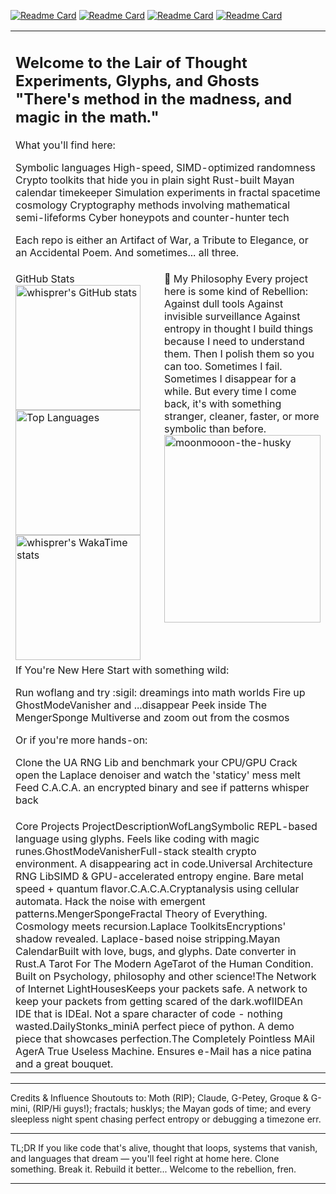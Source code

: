 [![Readme Card](https://github-readme-stats.vercel.app/api/pin/?username=whisprer&theme=tokyonight&bg_color=00000000&layout=compact&hide_border=true&repo=proc-wolf)](https://github.com/whispr/proc-wolf) [![Readme Card](https://github-readme-stats.vercel.app/api/pin/?username=whispr-dev&theme=tokyonight&bg_color=00000000&layout=compact&hide_border=true&repo=a_tarot_for_the_modern_age)](https://github.com/whispr-dev/a_tarot_for_the_modern_age) [![Readme Card](https://github-readme-stats.vercel.app/api/pin/?username=whisprer&theme=tokyonight&bg_color=00000000&layout=compact&hide_border=true&repo=benchmark)](https://github.com/whispr/benchmark) [![Readme Card](https://github-readme-stats.vercel.app/api/pin/?username=whispr-dev&theme=tokyonight&bg_color=00000000&layout=compact&hide_border=true&repo=The-Litehaus-Network)](https://github.com/whispr-dev/The-Litehaus-Network)

<table>
<tr>
<td colspan="2">
<h2>Welcome to the Lair of Thought Experiments, Glyphs, and Ghosts
"There's method in the madness, and magic in the math."</h2>
What you'll find here:

Symbolic languages
High-speed, SIMD-optimized randomness
Crypto toolkits that hide you in plain sight
Rust-built Mayan calendar timekeeper
Simulation experiments in fractal spacetime cosmology
Cryptography methods involving mathematical semi-lifeforms
Cyber honeypots and counter-hunter tech

Each repo is either an Artifact of War, a Tribute to Elegance, or an Accidental Poem. And sometimes... all three.
</td>
</tr>
<tr>
<td width="50%" valign="top">
GitHub Stats
<a href="https://github.com/whisprer/github-readme-stats">
  <img height="200" src="https://github-readme-stats.vercel.app/api?username=whisprer&show_icons=true&theme=tokyonight&bg_color=00000000&hide_border=true" alt="whisprer's GitHub stats" />
</a>
<a href="https://github.com/whisprer/github-readme-stats">
  <img height="200" src="https://github-readme-stats.vercel.app/api/top-langs/?username=whisprer&exclude_repo=whisprer.github.io,Custom_Stock_screener,whatiswe.github,desktop-tutorial,server_stuff,Medium-Posts,rtc-Jsonifier,github-readme-stats&show_owner=true&hide=powershell,shell&theme=tokyonight&bg_color=00000000&layout=compact&hide_border=true" alt="Top Languages" />
</a>
<a href="https://github.com/whisprer/github-readme-stats">
  <img height="200" src="https://github-readme-stats.vercel.app/api/wakatime?username=whisprer&theme=tokyonight&bg_color=00000000&layout=compact&hide_border=true" alt="whisprer's WakaTime stats" />
</a>
</td>
<td width="50%" valign="top">
🐺 My Philosophy
Every project here is some kind of Rebellion:
Against dull tools
Against invisible surveillance
Against entropy in thought
I build things because I need to understand them. Then I polish them so you can too.
Sometimes I fail. Sometimes I disappear for a while. But every time I come back, it's with something stranger, cleaner, faster, or more symbolic than before.
<br>
<img src="https://i.pinimg.com/736x/b0/e8/16/b0e8162a23848c215f14d377f146f788.jpg" alt="moonmooon-the-husky" width="250" height="300">
</td>
</tr>
<tr>
<td colspan="2">
If You're New Here
Start with something wild:

Run woflang and try :sigil: dreamings into math worlds
Fire up GhostModeVanisher and ...disappear
Peek inside The MengerSponge Multiverse and zoom out from the cosmos

Or if you're more hands-on:

Clone the UA RNG Lib and benchmark your CPU/GPU
Crack open the Laplace denoiser and watch the 'staticy' mess melt
Feed C.A.C.A. an encrypted binary and see if patterns whisper back

</td>
</tr>
<tr>
<td colspan="2">
Core Projects
ProjectDescriptionWofLangSymbolic REPL-based language using glyphs. Feels like coding with magic runes.GhostModeVanisherFull-stack stealth crypto environment. A disappearing act in code.Universal Architecture RNG LibSIMD & GPU-accelerated entropy engine. Bare metal speed + quantum flavor.C.A.C.A.Cryptanalysis using cellular automata. Hack the noise with emergent patterns.MengerSpongeFractal Theory of Everything. Cosmology meets recursion.Laplace ToolkitsEncryptions' shadow revealed. Laplace-based noise stripping.Mayan CalendarBuilt with love, bugs, and glyphs. Date converter in Rust.A Tarot For The Modern AgeTarot of the Human Condition. Built on Psychology, philosophy and other science!The Network of Internet LightHousesKeeps your packets safe. A network to keep your packets from getting scared of the dark.woflIDEAn IDE that is IDEal. Not a spare character of code - nothing wasted.DailyStonks_miniA perfect piece of python. A demo piece that showcases perfection.The Completely Pointless MAil AgerA True Useless Machine. Ensures e-Mail has a nice patina and a great bouquet.
</td>
</tr>
</table>

---

Credits & Influence
Shoutouts to: Moth (RIP); Claude, G-Petey, Groque & G-mini, (RIP/Hi guys!); fractals; husklys; the Mayan gods of time; and every sleepless night spent chasing perfect entropy or debugging a timezone err.

---

TL;DR
If you like code that's alive, thought that loops, systems that vanish, and languages that dream — you'll feel right at home here.
Clone something. Break it. Rebuild it better... Welcome to the rebellion, fren.

---
